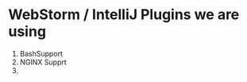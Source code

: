 WebStorm / IntelliJ Plugins we are using
========================================

1) BashSupport
2) NGINX Supprt
3)